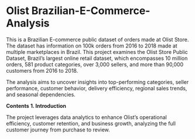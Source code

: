 # Olist Brazilian-E-Commerce-Analysis
This is a Brazilian E-commerce public dataset of orders made at Olist Store. The dataset has information on 100k orders from 2016 to 2018 made at multiple marketplaces in Brazil. This project examines the Olist Store Public Dataset, Brazil’s largest online retail dataset, which encompasses 10 million orders, 581 product categories, over 3,000 sellers, and more than 90,000 customers from 2016 to 2018.

The analysis aims to uncover insights into top-performing categories, seller performance, customer behavior, delivery efficiency, regional sales trends, and seasonal dependencies.

****Contents****
**1. Introduction**

The project leverages data analytics to enhance Olist’s operational efficiency, customer retention, and business growth, analyzing the full customer journey from purchase to review.
